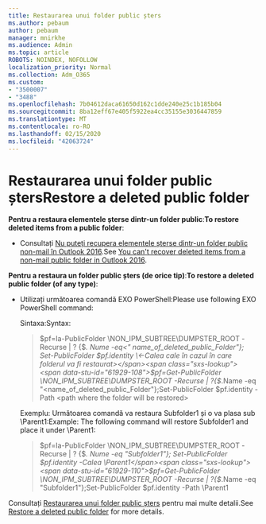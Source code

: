 ```yaml
---
title: Restaurarea unui folder public șters
ms.author: pebaum
author: pebaum
manager: mnirkhe
ms.audience: Admin
ms.topic: article
ROBOTS: NOINDEX, NOFOLLOW
localization_priority: Normal
ms.collection: Adm_O365
ms.custom:
- "3500007"
- "3488"
ms.openlocfilehash: 7b04612daca61650d162c1dde240e25c1b185b04
ms.sourcegitcommit: 8ba12eff67e405f5922ea4cc35155e3036447859
ms.translationtype: MT
ms.contentlocale: ro-RO
ms.lasthandoff: 02/15/2020
ms.locfileid: "42063724"
---
```

# <a name="restore-a-deleted-public-folder"></a><span data-ttu-id="61929-102">Restaurarea unui folder public șters</span><span class="sxs-lookup"><span data-stu-id="61929-102">Restore a deleted public folder</span></span>

<span data-ttu-id="61929-103">**Pentru a restaura elementele șterse dintr-un folder public**:</span><span class="sxs-lookup"><span data-stu-id="61929-103">**To restore deleted items from a public folder**:</span></span>

- <span data-ttu-id="61929-104">Consultați [Nu puteți recupera elementele șterse dintr-un folder public non-mail în Outlook 2016](https://aka.ms/pfrec).</span><span class="sxs-lookup"><span data-stu-id="61929-104">See [You can't recover deleted items from a non-mail public folder in Outlook 2016](https://aka.ms/pfrec).</span></span>
 
<span data-ttu-id="61929-105">**Pentru a restaura un folder public șters (de orice tip)**:</span><span class="sxs-lookup"><span data-stu-id="61929-105">**To restore a deleted public folder (of any type)**:</span></span> 

- <span data-ttu-id="61929-106">Utilizați următoarea comandă EXO PowerShell:</span><span class="sxs-lookup"><span data-stu-id="61929-106">Please use following EXO PowerShell command:</span></span>

    <span data-ttu-id="61929-107">Sintaxa:</span><span class="sxs-lookup"><span data-stu-id="61929-107">Syntax:</span></span>

    ><span data-ttu-id="61929-108">$pf=Ia-PublicFolder \NON_IPM_SUBTREE\DUMPSTER_ROOT -Recurse | ? {$_. Nume -eq\<" name_of_deleted_public_Folder"}; Set-PublicFolder $pf.identity \<-Calea cale în cazul în care folderul va fi restaurat></span><span class="sxs-lookup"><span data-stu-id="61929-108">$pf=Get-PublicFolder \NON_IPM_SUBTREE\DUMPSTER_ROOT -Recurse  | ?{$_.Name -eq "\<name_of_deleted_public_Folder"};Set-PublicFolder $pf.identity -Path \<path where the folder will be restored></span></span>

    <span data-ttu-id="61929-109">Exemplu: Următoarea comandă va restaura Subfolder1 și o va plasa sub \Parent1:</span><span class="sxs-lookup"><span data-stu-id="61929-109">Example: The following command will restore Subfolder1 and place it under \Parent1:</span></span>

    ><span data-ttu-id="61929-110">$pf=Ia-PublicFolder \NON_IPM_SUBTREE\DUMPSTER_ROOT -Recurse | ? {$_. Nume -eq "Subfolder1"}; Set-PublicFolder $pf.identity -Calea \Parent1</span><span class="sxs-lookup"><span data-stu-id="61929-110">$pf=Get-PublicFolder \NON_IPM_SUBTREE\DUMPSTER_ROOT -Recurse | ?{$_.Name -eq "Subfolder1"};Set-PublicFolder $pf.identity -Path \Parent1</span></span>

<span data-ttu-id="61929-111">Consultați [Restaurarea unui folder public șters](https://docs.microsoft.com/exchange/collaboration-exo/public-folders/restore-deleted-public-folder) pentru mai multe detalii.</span><span class="sxs-lookup"><span data-stu-id="61929-111">See [Restore a deleted public folder](https://docs.microsoft.com/exchange/collaboration-exo/public-folders/restore-deleted-public-folder) for more details.</span></span>
